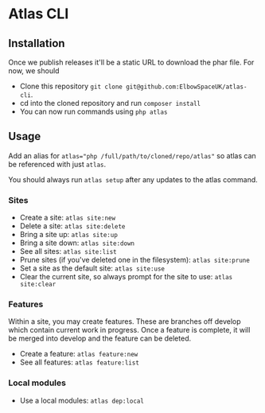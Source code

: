 # Atlas CLI

## Installation

Once we publish releases it'll be a static URL to download the phar file. For now, we should
- Clone this repository `git clone git@github.com:ElbowSpaceUK/atlas-cli`.
- cd into the cloned repository and run `composer install`
- You can now run commands using `php atlas`

## Usage

Add an alias for `atlas="php /full/path/to/cloned/repo/atlas"` so atlas can be referenced with just `atlas`.

You should always run `atlas setup` after any updates to the atlas command.

### Sites

- Create a site: `atlas site:new`
- Delete a site: `atlas site:delete`
- Bring a site up: `atlas site:up`
- Bring a site down: `atlas site:down`
- See all sites: `atlas site:list`
- Prune sites (if you've deleted one in the filesystem): `atlas site:prune`
- Set a site as the default site: `atlas site:use`
- Clear the current site, so always prompt for the site to use: `atlas site:clear`

### Features

Within a site, you may create features. These are branches off develop which contain current work in progress. Once a feature is complete, it will be merged into develop and the feature can be deleted.

- Create a feature: `atlas feature:new`
- See all features: `atlas feature:list`

### Local modules

- Use a local modules: `atlas dep:local`
